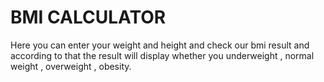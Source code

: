 # BMI CALCULATOR

Here you can enter your weight and height and check our bmi result and according to that the result will display whether you underweight , normal weight , overweight , obesity.
